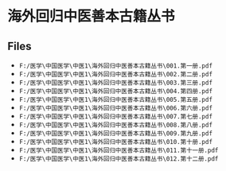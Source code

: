 # 海外回归中医善本古籍丛书

## Files

- `F:/医学\中国医学\中医1\海外回归中医善本古籍丛书\001.第一册.pdf`
- `F:/医学\中国医学\中医1\海外回归中医善本古籍丛书\002.第二册.pdf`
- `F:/医学\中国医学\中医1\海外回归中医善本古籍丛书\003.第三册.pdf`
- `F:/医学\中国医学\中医1\海外回归中医善本古籍丛书\004.第四册.pdf`
- `F:/医学\中国医学\中医1\海外回归中医善本古籍丛书\005.第五册.pdf`
- `F:/医学\中国医学\中医1\海外回归中医善本古籍丛书\006.第六册.pdf`
- `F:/医学\中国医学\中医1\海外回归中医善本古籍丛书\007.第七册.pdf`
- `F:/医学\中国医学\中医1\海外回归中医善本古籍丛书\008.第八册.pdf`
- `F:/医学\中国医学\中医1\海外回归中医善本古籍丛书\009.第九册.pdf`
- `F:/医学\中国医学\中医1\海外回归中医善本古籍丛书\010.第十册.pdf`
- `F:/医学\中国医学\中医1\海外回归中医善本古籍丛书\011.第十一册.pdf`
- `F:/医学\中国医学\中医1\海外回归中医善本古籍丛书\012.第十二册.pdf`
